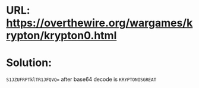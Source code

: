 # URL: https://overthewire.org/wargames/krypton/krypton0.html

# Solution:

`S1JZUFRPTklTR1JFQVQ=` after base64 decode is `KRYPTONISGREAT`
